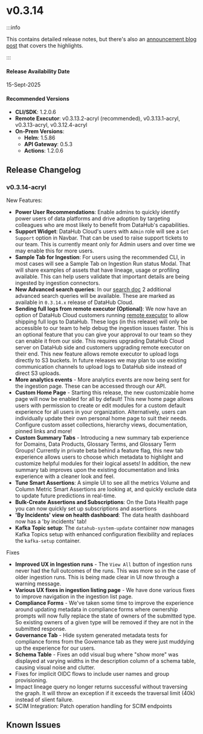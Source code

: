 # v0.3.14

:::info

This contains detailed release notes, but there's also an [announcement blog post](https://datahub.com/blog/datahub-cloud-v0-3-14/) that covers the highlights.

:::

#### Release Availability Date

15-Sept-2025

#### Recommended Versions

- **CLI/SDK**: 1.2.0.6
- **Remote Executor**: v0.3.13.2-acryl (recommended), v0.3.13.1-acryl, v0.3.13-acryl, v0.3.12.4-acryl
- **On-Prem Versions**:
  - **Helm**: 1.5.86
  - **API Gateway**: 0.5.3
  - **Actions**: 1.2.0.6

## Release Changelog

### v0.3.14-acryl

New Features:

- **Power User Recommendations**: Enable admins to quickly identify power users of data platforms and drive adoption by targeting colleagues who are most likely to benefit from DataHub's capabilities.
- **Support Widget**: DataHub Cloud's users with `Admin` role will see a `Get Support` option in Navbar. That can be used to raise support tickets to our team. This is currently meant only for Admin users and over time we may enable this for more users.
- **Sample Tab for Ingestion**: For users using the recommended CLI, in most cases will see a Sample Tab on Ingestion Run status Modal. That will share examples of assets that have lineage, usage or profiling available. This can help users validate that important details are being ingested by ingestion connectors.
- **New Advanced search queries**: In our [search doc](../../how/search.md) 2 additional advanced search queries will be available. These are marked as available in `0.3.14.x` release of DataHub Cloud.
- **Sending full logs from remote executor (Optional)**: We now have an option of DataHub Cloud customers running [remote executor](../remote-executor/about.md) to allow shipping full logs to DataHub. These logs (in this release) will only be accessible to our team to help debug the ingestion issues faster. This is an optional feature that you can give your approval to our team so they can enable it from our side. This requires upgrading DataHub Cloud server on DataHub side and customers upgrading remote executor on their end. This new feature allows remote executor to upload logs directly to S3 buckets. In future releases we may plan to use existing communication channels to upload logs to DataHub side instead of direct S3 uploads.
- **More analytics events** - More analytics events are now being sent for the ingestion page. These can be accessed through our API.
- **Custom Home Page** - Starting this release, the new customizable home page will now be enabled for all by default! This new home page allows users with permission to create or edit modules for a custom default experience for all users in your organization. Alternatively, users can individually update their own personal home page to suit their needs. Configure custom asset collections, hierarchy views, documentation, pinned links and more!
- **Custom Summary Tabs** - Introducing a new summary tab experience for Domains, Data Products, Glossary Terms, and Glossary Term Groups! Currently in private beta behind a feature flag, this new tab experience allows users to choose which metadata to highlight and customize helpful modules for their logical assets! In addition, the new summary tab improves upon the existing documentation and links experience with a cleaner look and feel.
- **Tune Smart Assertions**: A simple UI to see all the metrics Volume and Column Metric Smart Assertions are looking at, and quickly exclude data to update future predictions in real-time.
- **Bulk-Create Assertions and Subscriptions**: On the Data Health page you can now quickly set up subscriptions and assertions
- **'By Incidents' view on health dashboard**: The data health dashboard now has a 'by incidents' tab!
- **Kafka Topic setup**: The `datahub-system-update` container now manages Kafka Topics setup with enhanced configuration flexibility and replaces the `kafka-setup` container.

Fixes

- **Improved UX in Ingestion runs** - The `View All` button of ingestion runs never had the full outcomes of the runs. This was more so in the case of older ingestion runs. This is being made clear in UI now through a warning message.
- **Various UX fixes in ingestion listing page** - We have done various fixes to improve navigation in the ingestion list page.
- **Compliance Forms** - We've taken some time to improve the experience around updating metadata in compliance forms where ownership prompts will now fully replace the state of owners of the submitted type. So existing owners of a given type will be removed if they are not in the submitted response.
- **Governance Tab** - Hide system generated metadata tests for compliance forms from the Governance tab as they were just muddying up the experience for our users.
- **Schema Table** - Fixes an odd visual bug where "show more" was displayed at varying widths in the description column of a schema table, causing visual noise and clutter.
- Fixes for implicit OIDC flows to include user names and group provisioning.
- Impact lineage query no longer returns successful without traversing the graph. It will throw an exception if it exceeds the traversal limit (40k) instead of slient failure.
- SCIM Integration: Patch operation handling for SCIM endpoints

## Known Issues
